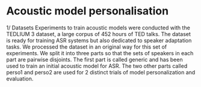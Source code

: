 # Acoustic model personalisation

1/ Datasets
Experiments to train acoustic models were conducted with the TEDLIUM 3 dataset, a large corpus of 452 hours of TED talks. 
The dataset is ready for training ASR systems but also dedicated to speaker adaptation tasks. We processed the dataset in an original way for this set of experiments. We split it into three parts so that the sets of speakers in each part are pairwise disjoints.
The first part is called generic and has been used to train an initial acoustic model for ASR.
The two other parts called perso1 and perso2 are used for 2 distinct trials of model personalization and evaluation.


